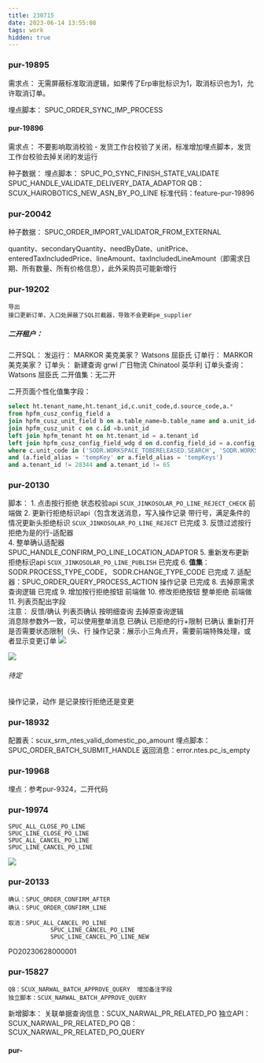 ```yaml
---
title: 230715
date: 2023-06-14 13:55:08
tags: work
hidden: true
---
```


### pur-19895

需求点：
	无需屏蔽标准取消逻辑，如果传了Erp审批标识为1，取消标识也为1，允许取消订单。
	
埋点脚本：
	SPUC_ORDER_SYNC_IMP_PROCESS

#### pur-19896

需求点：
	不要影响取消校验
	- 发货工作台校验了关闭，标准增加埋点脚本，发货工作台校验去掉关闭的发运行

种子数据：
	埋点脚本：
		SPUC_PO_SYNC_FINISH_STATE_VALIDATE
		SPUC_HANDLE_VALIDATE_DELIVERY_DATA_ADAPTOR
	QB：
		SCUX_HAIROBOTICS_NEW_ASN_BY_PO_LINE
	标准代码：feature-pur-19896


### pur-20042

种子数据：
	SPUC_ORDER_IMPORT_VALIDATOR_FROM_EXTERNAL 
	
quantity、secondaryQuantity、needByDate、unitPrice、enteredTaxIncludedPrice、lineAmount、taxIncludedLineAmount（即需求日期、所有数量、所有价格信息），此外采购员可能新增行


### pur-19202

	导出
	接口更新订单，入口处屏蔽了SQL拦截器，导致不会更新pe_supplier

##### 二开租户：

二开SQL：
	发运行：
		MARKOR  美克美家？
		Watsons   屈臣氏
	订单行：
		MARKOR  美克美家？
	订单头：
		新建查询
			grwl    广日物流
			Chinatool   英华利
		订单头查询：
			Watsons   屈臣氏
二开值集：无二开

二开页面个性化值集字段：
```sql
select ht.tenant_name,ht.tenant_id,c.unit_code,d.source_code,a.*
from hpfm_cusz_config_field a
join hpfm_cusz_unit_field b on a.table_name=b.table_name and a.unit_id=b.unit_id and a.field_code=b.field_code
join hpfm_cusz_unit c on c.id =b.unit_id
left join hpfm_tenant ht on ht.tenant_id = a.tenant_id
left join hpfm_cusz_config_field_wdg d on d.config_field_id = a.config_field_id
where c.unit_code in ('SODR.WORKSPACE_TOBERELEASED.SEARCH', 'SODR.WORKSPACE_FEEDBACKUNDERREVIEW.SEARCH','SODR.WORKSPACE_TOBESIGNED.SEARCH','SODR.WORKSPACE_TOBESUBMITED.SEARCH','SODR.WORKSPACE_ALL.SERARCH','SODR.WORKSPACE_UNDERAPPROVAL.SEARCH','SODR.WORKSPACE_DETAILALL.SEARCH','SODR.WORKSPACE_DETAILFEEDBACK.SEARCH','SODR.WORKSPACE_SOURCINGRESULTS.SEARCH','SODR.WORKSPACE_PURCHASEAGREEMENT.SEARCH','SODR.WORKSPACE_PURCHASEREQUEST.SEARCH')
and (a.field_alias = 'tempKey' or a.field_alias = 'tempKeys')
and a.tenant_id != 28344 and a.tenant_id != 65
```


### pur-20130

脚本：
	1. 点击按行拒绝 状态校验api    `SCUX_JINKOSOLAR_PO_LINE_REJECT_CHECK`     前端做
	2. 更新行拒绝标识api（包含发送消息，写入操作记录 带行号，满足条件的情况更新头拒绝标识     `SCUX_JINKOSOLAR_PO_LINE_REJECT`     已完成
	3. 反馈过滤按行拒绝为是的行-适配器     
	4. 整单确认适配器 SPUC_HANDLE_CONFIRM_PO_LINE_LOCATION_ADAPTOR
	5. 重新发布更新拒绝标识api      `SCUX_JINKOSOLAR_PO_LINE_PUBLISH`  已完成
	6. **值集**：  SODR.PROCESS_TYPE_CODE，  SODR.CHANGE_TYPE_CODE    已完成
	7. 适配器：SPUC_ORDER_QUERY_PROCESS_ACTION   操作记录   已完成
	8. 去掉原需求查询逻辑  已完成
	9. 增加按行拒绝按钮 前端做
	10. 修改拒绝按钮  整单拒绝   前端做
	11. 列表页配出字段  
注意：
	反馈/确认   列表页确认
	按明细查询 去掉原查询逻辑  
	消息除参数外一致，可以使用整单消息  已确认
	已拒绝的行+限制   已确认
	重新打开 是否需要状态限制（头、行
	操作记录：展示小三角点开，需要前端特殊处理，或者显示变更订单
![](https://s3.bmp.ovh/imgs/2023/06/21/069d0d8bfa25cdab.png)

![](https://s3.bmp.ovh/imgs/2023/06/21/1257802c8506229c.png)


###### 待定

操作记录，动作 是记录按行拒绝还是变更


### pur-18932

配置表：scux_srm_ntes_valid_domestic_po_amount
埋点脚本：SPUC_ORDER_BATCH_SUBMIT_HANDLE
返回消息：error.ntes.pc_is_empty


### pur-19968

埋点：参考pur-9324，二开代码

### pur-19974
	SPUC_ALL_CLOSE_PO_LINE
	SPUC_LINE_CLOSE_PO_LINE
	SPUC_ALL_CANCEL_PO_LINE
	SPUC_LINE_CANCEL_PO_LINE
![](https://s3.bmp.ovh/imgs/2023/06/26/261e99c466d7355a.png)


### pur-20133

	确认：SPUC_ORDER_CONFIRM_AFTER
	确认：SPUC_ORDER_CONFIRM_LINE

	取消：SPUC_ALL_CANCEL_PO_LINE
	            SPUC_LINE_CANCEL_PO_LINE
	            SPUC_LINE_CANCEL_PO_LINE_NEW

PO20230628000001


### pur-15827

	QB：SCUX_NARWAL_BATCH_APPROVE_QUERY  增加备注字段
	独立脚本：SCUX_NARWAL_BATCH_APPROVE_QUERY   

新增脚本：
	关联单据查询信息：SCUX_NARWAL_PR_RELATED_PO
独立API：SCUX_NARWAL_PR_RELATED_PO
QB：SCUX_NARWAL_PR_RELATED_PO_QUERY


#### pur-